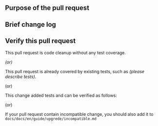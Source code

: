 <!--Thanks very much for contributing to Apache DolphinScheduler, we are happy that you want to help us improve DolphinScheduler! -->

## Purpose of the pull request

<!--(For example: This pull request adds checkstyle plugin).-->

## Brief change log

<!--*(for example:)*
- *Add maven-checkstyle-plugin to root pom.xml*
-->

## Verify this pull request

<!--*(Please pick either of the following options)*-->

This pull request is code cleanup without any test coverage.

*(or)*

This pull request is already covered by existing tests, such as *(please describe tests)*.

(or)

This change added tests and can be verified as follows:

<!--*(example:)*
- *Added dolphinscheduler-dao tests for end-to-end.*
- *Added CronUtilsTest to verify the change.*
- *Manually verified the change by testing locally.* -->

(or)

If your pull request contain incompatible change, you should also add it to `docs/docs/en/guide/upgrede/incompatible.md`
